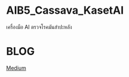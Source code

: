 # AIB5_Cassava_KasetAI
เครื่องมือ AI ตรวจโรคมันสำปะหลัง



# BLOG
[Medium](https://medium.com/p/957d1b826aa6/edit)
